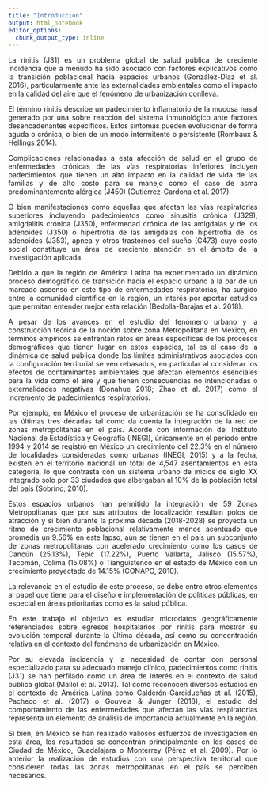 ```yaml
---
title: "Introducción"
output: html_notebook
editor_options: 
  chunk_output_type: inline
---
```


<div style="text-align: justify"> 
La rinitis (J31)  es un problema global de salud pública de creciente incidencia que a menudo ha sido asociado con factores explicativos como la transición poblacional hacia espacios urbanos (González-Díaz et al. 2016), particularmente ante las externalidades ambientales como el impacto en la calidad del aire que el fenómeno de urbanización conlleva. 

El término rinitis describe un padecimiento inflamatorio de la mucosa nasal generado por una sobre reacción del sistema inmunológico ante factores desencadenantes específicos. Estos síntomas pueden evolucionar de forma aguda o crónica, o bien de un modo intermitente o persistente (Rombaux & Hellings 2014). 

Complicaciones relacionadas a esta afección de salud en el grupo de enfermedades crónicas de las vías respiratorias inferiores incluyen padecimientos que tienen un alto impacto en la calidad de vida de las familias y de alto costo para su manejo como el caso de asma predominantemente alérgica (J450) (Gutiérrez-Cardona et al. 2017). 

O bien manifestaciones como aquellas que afectan las vías respiratorias superiores incluyendo padecimientos como sinusitis crónica (J329), amigdalitis crónica (J350), enfermedad crónica de las amígdalas y de los adenoides (J350) o hipertrofia de las amígdalas con hipertrofia de los adenoides (J353), apnea y otros trastornos del sueño (G473) cuyo costo social constituye un área de creciente atención en el ámbito de la investigación aplicada.

Debido a que la región de América Latina ha experimentado un dinámico proceso demográfico de transición hacia el espacio urbano a la par de un marcado ascenso en este tipo de enfermedades respiratorias, ha surgido entre la comunidad científica en la región, un interés por aportar estudios que permitan entender mejor esta relación (Bedolla-Barajas et al. 2018). 

A pesar de los avances en el estudio del fenómeno urbano y la construcción teórica de la noción sobre zona Metropolitana en México, en términos empíricos se enfrentan retos en áreas específicas de los procesos demográficos que tienen lugar en estos espacios, tal es el caso de la dinámica de salud pública donde los límites administrativos asociados con la configuración territorial se ven rebasados, en particular al considerar los efectos de contaminantes ambientales que afectan elementos esenciales para la vida como el aire y que tienen consecuencias no intencionadas o externalidades negativas (Donahue 2018; Zhao et al. 2017) como el incremento de padecimientos respiratorios.

Por ejemplo, en México el proceso de urbanización se ha consolidado en las últimas tres décadas tal como da cuenta la integración de la red de zonas metropolitanas en el país. Acorde con información del Instituto Nacional de Estadística y Geografía (INEGI), únicamente en el periodo entre 1994 y 2014 se registró en México un crecimiento del 22.3% en el número de localidades consideradas como urbanas (INEGI, 2015) y a la fecha, existen en el territorio nacional un total de 4,547 asentamientos en esta categoría, lo que contrasta con un sistema urbano de inicios de siglo XX integrado solo por 33 ciudades que albergaban al 10% de la población total del país (Sobrino, 2010).

Estos espacios urbanos han permitido la integración de 59 Zonas Metropolitanas que por sus atributos de localización resultan polos de atracción y si bien durante la próxima década (2018-2028) se proyecta un ritmo de crecimiento poblacional relativamente menos acentuado que promedia un 9.56% en este lapso, aún se tienen en el país un subconjunto de zonas metropolitanas con acelerado crecimiento como los casos de Cancún (25.13%), Tepic (17.22%), Puerto Vallarta, Jalisco (15.57%), Tecomán, Colima (15.08%) o Tianguistenco en el estado de México con un crecimiento proyectado de 14.15% (CONAPO, 2010).

La relevancia en el estudio de este proceso, se debe entre otros elementos al papel que tiene para el diseño e implementación de políticas públicas, en especial en áreas prioritarias como es la salud pública. 

En este trabajo el objetivo es estudiar microdatos geográficamente referenciados sobre egresos hospitalarios por rinitis para mostrar su evolución temporal durante la última década, así como su concentración relativa en el contexto del fenómeno de urbanización en México.

Por su elevada incidencia y la necesidad de contar con personal especializado para su adecuado manejo clínico, padecimientos como rinitis (J31) se han perfilado como un área de interés en el contexto de salud pública global (Mallol et al. 2013). Tal como reconocen diversos estudios en el contexto de América Latina como Calderón-Garcidueñas et al. (2015), Pacheco et al. (2017) o Gouveia & Junger (2018), el estudio del comportamiento de las enfermedades que afectan las vías respiratorias representa un elemento de análisis de importancia actualmente en la región. 

Si bien, en México se han realizado valiosos esfuerzos de investigación en esta área, los resultados se concentran principalmente en los casos de Ciudad de México, Guadalajara o Monterrey (Pérez et al. 2009). Por lo anterior la realización de estudios con una perspectiva territorial que consideren todas las zonas metropolitanas en el país se perciben necesarios.</div>

